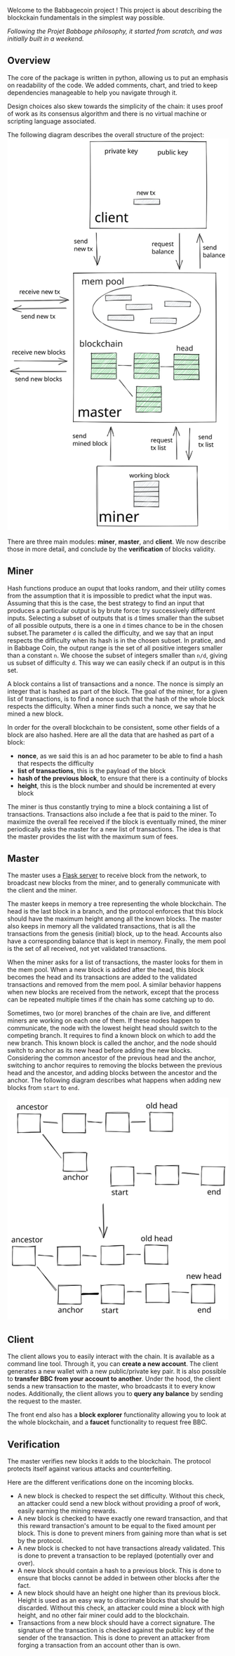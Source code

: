 Welcome to the Babbagecoin project ! This project is about describing the blockckain fundamentals in the simplest way possible.

*Following the Projet Babbage philosophy, it started from scratch, and was initially built in a weekend.*

## Overview

The core of the package is written in python, allowing us to put an emphasis on readability of the code. We added comments, chart, and tried to keep dependencies manageable to help you navigate through it.

Design choices also skew towards the simplicity of the chain: it uses proof of work as its consensus algorithm and there is no virtual machine or scripting language associated.

The following diagram describes the overall structure of the project:
![Code structure](structure.excalidraw.svg)

There are three main modules: **miner**, **master**, and **client**. We now describe those in more detail, and conclude by the **verification** of blocks validity.


## Miner

Hash functions produce an ouput that looks random, and their utility comes from the assumption that it is impossible to predict what the input was. Assuming that this is the case, the best strategy to find an input that produces a particular output is by brute force: try successively different inputs. Selecting a subset of outputs that is `d` times smaller than the subset of all possible outputs, there is a one in `d` times chance to be in the chosen subset.The parameter `d` is called the difficulty, and we say that an input respects the difficulty when its hash is in the chosen subset. In pratice, and in Babbage Coin, the output range is the set of all positive integers smaller than a constant `n`. We choose the subset of integers smaller than `n/d`, giving us subset of difficulty `d`. This way we can easily check if an output is in this set.

A block contains a list of transactions and a nonce. The nonce is simply an integer that is hashed as part of the block. The goal of the miner, for a given list of transactions, is to find a nonce such that the hash of the whole block respects the difficulty. When a miner finds such a nonce, we say that he mined a new block.

In order for the overall blockchain to be consistent, some other fields of a block are also hashed. Here are all the data that are hashed as part of a block:
- **nonce**, as we said this is an ad hoc parameter to be able to find a hash that respects the difficulty
- **list of transactions**, this is the payload of the block
- **hash of the previous block**, to ensure that there is a continuity of blocks
- **height**, this is the block number and should be incremented at every block

The miner is thus constantly trying to mine a block containing a list of transactions. Transactions also include a fee that is paid to the miner. To maximize the overall fee received if the block is eventually mined, the miner periodically asks the master for a new list of transactions. The idea is that the master provides the list with the maximum sum of fees.

## Master

The master uses a [Flask server]( https://flask.palletsprojects.com/) to receive block from the network, to broadcast new blocks from the miner, and to generally communicate with the client and the miner. 

The master keeps in memory a tree representing the whole blockchain. The head is the last block in a branch, and the protocol enforces that this block should have the maximum height among all the known blocks. The master also keeps in memory all the validated transactions, that is all the transactions from the genesis (initial) block, up to the head. Accounts also have a corresponding balance that is kept in memory. Finally, the mem pool is the set of all received, not yet validated transactions.

When the miner asks for a list of transactions, the master looks for them in the mem pool. When a new block is added after the head, this block becomes the head and its transactions are added to the validated transactions and removed from the mem pool. A similar behavior happens when new blocks are received from the network, except that the process can be repeated multiple times if the chain has some catching up to do.

Sometimes, two (or more) branches of the chain are live, and different miners are working on each one of them. If these nodes happen to communicate, the node with the lowest height head should switch to the competing branch. It requires to find a known block on which to add the new branch. This known block is called the anchor, and the node should switch to anchor as its new head before adding the new blocks. Considering the common ancestor of the previous head and the anchor, switching to anchor requires to removing the blocks between the previous head and the ancestor, and adding blocks between the ancestor and the anchor. The following diagram describes what happens when adding new blocks from `start` to `end`.

![Switching branches](fork.excalidraw.svg)

## Client

The client allows you to easily interact with the chain. It is available as a command line tool. Through it, you can **create a new account**. The client generates a new wallet with a new public/private key pair. It is also possible to **transfer BBC from your account to another**. Under the hood, the client sends a new transaction to the master, who broadcasts it to every know nodes. Additionally, the client allows you to **query any balance** by sending the request to the master.

The front end also has a **block explorer** functionality allowing you to look at the whole blockchain, and a **faucet** functionality to request free BBC.

## Verification

The master verifies new blocks it adds to the blockchain. The protocol protects itself against various attacks and counterfeiting.

Here are the different verifications done on the incoming blocks.
- A new block is checked to respect the set difficulty. Without this check, an attacker could send a new block without providing a proof of work, easily earning the mining rewards.
- A new block is checked to have exactly one reward transaction, and that this reward transaction's amount to be equal to the fixed amount per block. This is done to prevent miners from gaining more than what is set by the protocol.
- A new block is checked to not have transactions already validated. This is done to prevent a transaction to be replayed (potentially over and over).
- A new block should contain a hash to a previous block. This is done to ensure that blocks cannot be added in between other blocks after the fact.
- A new block should have an height one higher than its previous block. Height is used as an easy way to discrimate blocks that should be discarded. Without this check, an attacker could mine a block with high height, and no other fair miner could add to the blockchain.
- Transactions from a new block should have a correct signature. The signature of the transaction is checked against the public key of the sender of the transaction. This is done to prevent an attacker from forging a transaction from an account other than is own.

